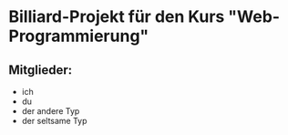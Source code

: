 # Billiard-Projekt für den Kurs "Web-Programmierung"
## Mitglieder:
* ich
* du
* der andere Typ
* der seltsame Typ